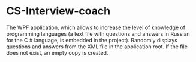 # CS-Interview-coach

  The WPF application, which allows to increase the level of knowledge of programming languages (a text file with questions and answers 
  in Russian for the C # language, is embedded in the project). 
  Randomly displays questions and answers from the XML file in the application root. If the file does not exist, an empty copy is created.
